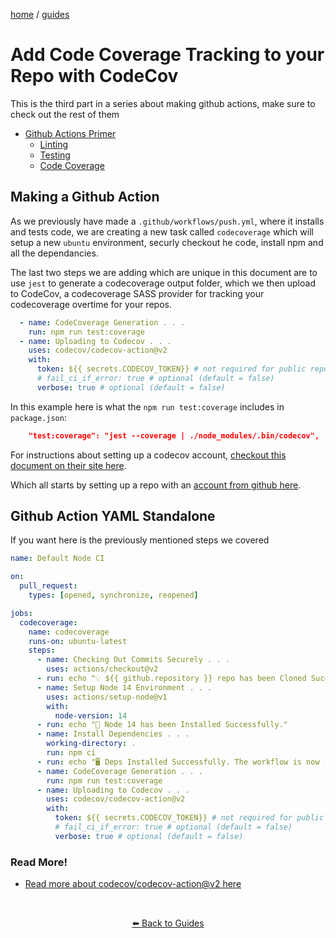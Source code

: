 <p><a href="/">home</a> / <a href="/guides">guides</a></p>
<div class="rainbow-retro"></div>

# Add Code Coverage Tracking to your Repo with CodeCov

This is the third part in a series about making github actions, make sure to check out the rest of them

 - <a href="/guides/automation/github-actions">Github Actions Primer</a>
   -  <a href="/guides/automation/github-actions">Linting</a>
   -  <a href="/guides/automation/github-actions">Testing</a>
   -  <a href="/guides/automation/track-coverage">Code Coverage</a>

## Making a Github Action

As we previously have made a `.github/workflows/push.yml`, where it installs and tests code, we are creating a new task called `codecoverage` which will setup a new `ubuntu` environment, securly checkout he code, install npm and all the dependancies. 

The last two steps we are adding which are unique in this document are to use `jest` to generate a codecoverage output folder, which we then upload to CodeCov, a codecoverage SASS provider for tracking your codecoverage overtime for your repos. 

```yaml
  - name: CodeCoverage Generation . . .
    run: npm run test:coverage
  - name: Uploading to Codecov . . .
    uses: codecov/codecov-action@v2
    with:
      token: ${{ secrets.CODECOV_TOKEN}} # not required for public repos
      # fail_ci_if_error: true # optional (default = false)
      verbose: true # optional (default = false)
```

In this example here is what the `npm run test:coverage` includes in `package.json`:

```json
    "test:coverage": "jest --coverage | ./node_modules/.bin/codecov",
```


For instructions about setting up a codecov account, <a href="https://docs.codecov.com/docs">checkout this document on their site here</a>.  

Which all starts by setting up a repo with an <a href="https://about.codecov.io/sign-up/">account from github here</a>. 


## Github Action YAML Standalone

If you  want here is the previously mentioned steps we covered

```yaml
name: Default Node CI

on:
  pull_request:
    types: [opened, synchronize, reopened]

jobs:
  codecoverage:
    name: codecoverage
    runs-on: ubuntu-latest
    steps:
      - name: Checking Out Commits Securely . . .
        uses: actions/checkout@v2
      - run: echo "💡 ${{ github.repository }} repo has been Cloned Successfully."
      - name: Setup Node 14 Environment . . .
        uses: actions/setup-node@v1
        with:
          node-version: 14
      - run: echo "🎉 Node 14 has been Installed Successfully."
      - name: Install Dependencies . . .
        working-directory: .
        run: npm ci
      - run: echo "🖥️ Deps Installed Successfully. The workflow is now ready!"
      - name: CodeCoverage Generation . . .
        run: npm run test:coverage
      - name: Uploading to Codecov . . .
        uses: codecov/codecov-action@v2
        with:
          token: ${{ secrets.CODECOV_TOKEN}} # not required for public repos
          # fail_ci_if_error: true # optional (default = false)
          verbose: true # optional (default = false)
```



### Read More!

 * <a href="https://github.com/codecov/codecov-action">Read more about codecov/codecov-action@v2 here</a>

<p class="spacers"> <br /></p>
<div align="center" >
  <p>
    <a href="https://beau.sh/guides/">⬅️ Back to Guides</a>
  </p>
</div>
